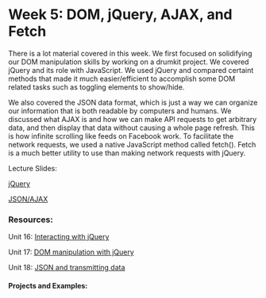 # Week 5: DOM, jQuery, AJAX, and Fetch


There is a lot material covered in this week. We first focused on solidifying our DOM manipulation skills by working on a 
drumkit project. We covered jQuery and its role with JavaScript. We used jQuery and compared certaint methods that made it much
easier/efficient to accomplish some DOM related tasks such as toggling elements to show/hide. 

We also covered the JSON data format, which is just a way we can organize our information that is both readable by 
computers and humans. We discussed what AJAX is and how we can make API requests to get arbitrary data, and then display that data
without causing a whole page refresh. This is how infinite scrolling like feeds on Facebook work. To facilitate the network requests,
we used a native JavaScript method called fetch(). Fetch is a much better utility to use than making network requests with jQuery.


Lecture Slides: 

[jQuery](https://docs.google.com/presentation/d/1jc6AaiGLl9l0Hwh4C3pZTuVX_gARxeMzoxqhOZ-O-ps/edit?usp=sharing)

[JSON/AJAX](https://docs.google.com/presentation/d/1VuGYwbSuD5_G_0xfFPN9bxmhDr7D3glwc2hpWZJndeM/edit?usp=sharing)

### Resources:
Unit 16: [Interacting with jQuery](https://learn.galvanize.com/cohorts/336/units/3967)

Unit 17: [DOM manipulation with jQuery](https://learn.galvanize.com/cohorts/336/units/3968)

Unit 18: [JSON and transmitting data](https://learn.galvanize.com/cohorts/336/units/3969)


#### Projects and Examples:
